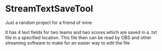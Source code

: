 # StreamTextSaveTool
Just a random project for a friend of mine

It has 4 text fields for two teams and two scores which are saved in a .txt file in a specified location.
This file then can be read by OBS and other streaming software to make for an easier way to edit the file
